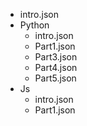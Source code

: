 - intro.json
- Python
	- intro.json
	- Part1.json
	- Part3.json
	- Part4.json
	- Part5.json
- Js
	- intro.json
	- Part1.json
	

	
